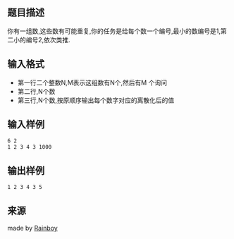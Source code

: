 ## 题目描述

你有一组数,这些数有可能重复,你的任务是给每个数一个编号,最小的数编号是1,第二小的编号2,依次类推.

## 输入格式

 - 第一行二个整数N,M表示这组数有N个,然后有M 个询问
 - 第二行,N个数
 - 第三行,N个数,按原顺序输出每个数字对应的离散化后的值

## 输入样例

```
6 2
1 2 3 4 3 1000
```

## 输出样例

```
1 2 3 4 3 5
```


## 来源

made by [Rainboy](https://github.com/rainboylvx)
